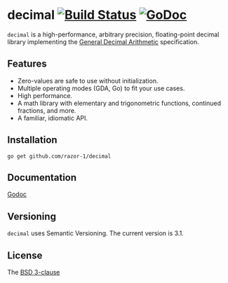 # decimal [![Build Status](https://travis-ci.org/ericlagergren/decimal.png?branch=master)](https://travis-ci.org/ericlagergren/decimal) [![GoDoc](https://godoc.org/github.com/razor-1/decimal?status.svg)](https://godoc.org/github.com/razor-1/decimal)

`decimal` is a high-performance, arbitrary precision, floating-point decimal
library implementing the [General Decimal Arithmetic](http://speleotrove.com/decimal/) specification.

## Features

 * Zero-values are safe to use without initialization.
 * Multiple operating modes (GDA, Go) to fit your use cases.
 * High performance.
 * A math library with elementary and trigonometric functions, continued fractions,
   and more.
 * A familiar, idiomatic API.

## Installation

`go get github.com/razor-1/decimal`

## Documentation

[Godoc](http://godoc.org/github.com/razor-1/decimal)

## Versioning

`decimal` uses Semantic Versioning. The current version is 3.1.

## License

The [BSD 3-clause](https://github.com/razor-1/decimal/blob/master/LICENSE)
